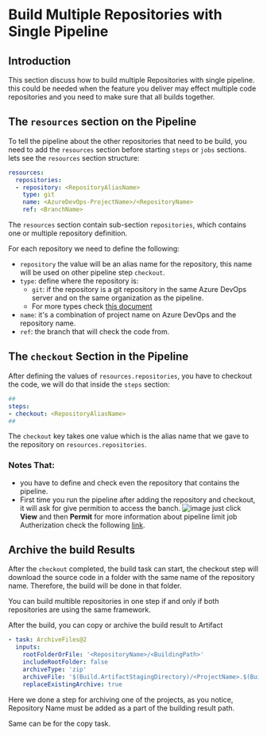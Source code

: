 
# Build Multiple Repositories with Single Pipeline

## Introduction

This section discuss how to build multiple Repositories with single pipeline. this could be needed when the feature you deliver may effect multiple code repositories and you need to make sure that all builds together.

## The `resources` section on the Pipeline

To tell the pipeline about the other repositories that need to be build, you need to add the `resources` section before starting `steps` or `jobs` sections. lets see the `resources` section structure:

```yml
resources:
  repositories:
  - repository: <RepositoryAliasName>
    type: git
    name: <AzureDevOps-ProjectName>/<RepositoryName>
    ref: <BranchName>
```

The `resources` section contain sub-section `repositories`, which contains one or multiple repository definition.

For each repository we need to define the following:

- `repository` the value will be an alias name for the repository, this name will be used on other pipeline step `checkout`.
- `type`: define where the repository is:
  - `git`: if the repository is a git repository in the same Azure DevOps server and on the same organization as the pipeline.
  - For more types check [this document](https://docs.microsoft.com/en-us/azure/devops/pipelines/repos/multi-repo-checkout?view=azure-devops#specify-multiple-repositories)
- `name`: it's a combination of project name on Azure DevOps and the repository name.
- `ref`: the branch that will check the code from.

## The `checkout` Section in the Pipeline

After defining the values of `resources.repositories`, you have to checkout the code, we will do that inside the `steps` section:

```yml
##
steps:
- checkout: <RepositoryAliasName>
##
```

The `checkout` key takes one value which is the alias name that we gave to the repository on `resources.repositories`.

### **Notes That:**

- you have to define and check even the repository that contains the pipeline.
- First time you run the pipeline after adding the repository and checkout, it will ask for give permition to access the banch.
  ![image](./../.attachments/pipeline-need-permission-first-checkout-branch.png)
  just click **View** and then **Permit**
  for more information about pipeline limit job Autherization check the following [link](https://docs.microsoft.com/en-us/azure/devops/pipelines/process/access-tokens?view=azure-devops&tabs=yaml).

## Archive the build Results

After the `checkout` completed, the build task can start, the checkout step will download the source code in a folder with the same name of the repository name.
Therefore, the build will be done in that folder.

You can build multible repositories in one step if and only if both repositories are using the same framework.

After the build, you can copy or archive the build result to Artifact

```yml
- task: ArchiveFiles@2
  inputs:
    rootFolderOrFile: '<RepositoryName>/<BuildingPath>'
    includeRootFolder: false
    archiveType: 'zip'
    archiveFile: '$(Build.ArtifactStagingDirectory)/<ProjectName>.$(Build.BuildNumber).zip'
    replaceExistingArchive: true

```

Here we done a step for archiving one of the projects, as you notice, Repository Name must be added as a part of the building result path.

Same can be for the copy task.
